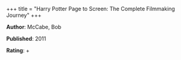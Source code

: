 +++
title = "Harry Potter Page to Screen: The Complete Filmmaking Journey"
+++



**Author**: McCabe, Bob

**Published**: 2011

**Rating**: +